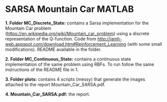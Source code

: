 # SARSA Mountain Car MATLAB
 
**1. Folder MC_Discrete_State:** contains a Sarsa implementation for the Mountain Car problem (https://en.wikipedia.org/wiki/Mountain_car_problem) using a discrete representation of the Q-function. Code from http://jamh-web.appspot.com/download.htm#Reinforcement_Learning (with some small modifications). README available in the folder.

**2. Folder MC_Continuous_State:** contains a continuous state implementation of the same problem using RBFs. To run follow the same instructions of the README file in 1.

**3. Folder plots:** contains 4 scripts (messy) that generate the images attached to the report Mountain_Car_SARSA.pdf.

**4. Mountain_Car_SARSA.pdf:** the report.
